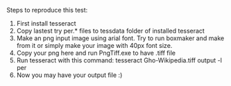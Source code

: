 Steps to reproduce this test:
1. First install tesseract
2. Copy lastest try per.* files to tessdata folder of installed tesseract
3. Make an png input image using arial font. Try to run boxmaker and make from it or simply make your image with 40px font size.
4. Copy your png here and run PngTiff.exe to have .tiff file
5. Run tesseract with this command: tesseract Gho-Wikipedia.tiff output -l per
6. Now you may have your output file :)